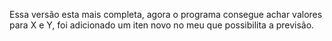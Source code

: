Essa versão esta mais completa, agora o programa consegue achar valores para X e Y, foi adicionado um iten novo no meu que possibilita a previsão. 
